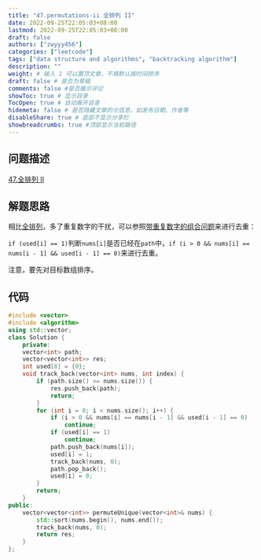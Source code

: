 ```yaml
---
title: "47.permutations-ii 全排列 II"
date: 2022-09-25T22:05:03+08:00
lastmod: 2022-09-25T22:05:03+08:00
draft: false
authors: ["zwyyy456"]
categories: ["leetcode"]
tags: ["data structure and algorithms", "backtracking algorithm"]
description: ""
weight: # 输入 1 可以置顶文章，不填默认按时间排序
draft: false # 是否为草稿
comments: false #是否展示评论
showToc: true # 显示目录
TocOpen: true # 自动展开目录
hidemeta: false # 是否隐藏文章的元信息，如发布日期、作者等
disableShare: true # 底部不显示分享栏
showbreadcrumbs: true #顶部显示当前路径
---
```

## 问题描述
[47.全排列 II](https://leetcode.com/problems/permutations-ii/)

## 解题思路
相比[全排列](https://www.cnblogs.com/zwyyy456/p/16716769.html)，多了重复数字的干扰，可以参照[带重复数字的组合问题](https://leetcode.cn/problems/combination-sum-ii/)来进行去重：

`if (used[i] == 1)`判断`nums[i]`是否已经在`path`中，`if (i > 0 && nums[i] == nums[i - 1] && used[i - 1] == 0)`来进行去重。

注意，要先对目标数组排序。

## 代码
```cpp
#include <vector>
#include <algorithm>
using std::vector;
class Solution {
    private:
    vector<int> path;
    vector<vector<int>> res;
    int used[8] = {0};
    void track_back(vector<int> nums, int index) {
        if (path.size() >= nums.size()) {
            res.push_back(path);
            return;
        }
        for (int i = 0; i < nums.size(); i++) {
            if (i > 0 && nums[i] == nums[i - 1] && used[i - 1] == 0)
                continue;
            if (used[i] == 1)
                continue;
            path.push_back(nums[i]);
            used[i] = 1;
            track_back(nums, 0);
            path.pop_back();
            used[i] = 0;
        }
        return;
    }
public:
    vector<vector<int>> permuteUnique(vector<int>& nums) {
        std::sort(nums.begin(), nums.end());
        track_back(nums, 0);
        return res;
    }
};
```


